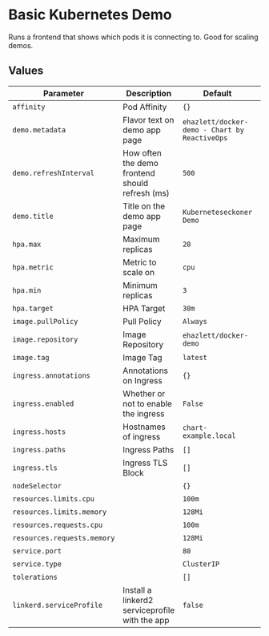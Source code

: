 # Basic Kubernetes Demo

Runs a frontend that shows which pods it is connecting to.  Good for scaling demos.

## Values

| Parameter | Description | Default | Required |
| --------- | ----------- | ------- | -------- |
| `affinity` | Pod Affinity  | `{}` | no |
| `demo.metadata` | Flavor text on demo app page  | `ehazlett/docker-demo - Chart by ReactiveOps` | |
| `demo.refreshInterval` | How often the demo frontend should refresh (ms)  | `500` | yes |
| `demo.title` | Title on the demo app page | `Kuberneteseckoner Demo` | no |
| `hpa.max` | Maximum replicas  | `20` | yes |
| `hpa.metric` | Metric to scale on | `cpu` | yes |
| `hpa.min` | Minimum replicas  | `3` | yes |
| `hpa.target` | HPA Target  | `30m` | yes |
| `image.pullPolicy` | Pull Policy  | `Always` | yes |
| `image.repository` | Image Repository  | `ehazlett/docker-demo` | yes |
| `image.tag` | Image Tag  | `latest` | yes |
| `ingress.annotations` | Annotations on Ingress  | `{}` | no |
| `ingress.enabled` | Whether or not to enable the ingress  | `False` | no |
| `ingress.hosts` | Hostnames of ingress  | `chart-example.local` | no |
| `ingress.paths` | Ingress Paths  | `[]` | no |
| `ingress.tls` | Ingress TLS Block  | `[]` | no |
| `nodeSelector` |  | `{}` | no |
| `resources.limits.cpu` |  | `100m` | yes |
| `resources.limits.memory` |  | `128Mi` | yes |
| `resources.requests.cpu` |  | `100m` | yes |
| `resources.requests.memory` |  | `128Mi` | yes |
| `service.port` |  | `80` | no |
| `service.type` |  | `ClusterIP` | yes |
| `tolerations` |  | `[]` | no |
| `linkerd.serviceProfile` | Install a linkerd2 serviceprofile with the app | `false` | no |

